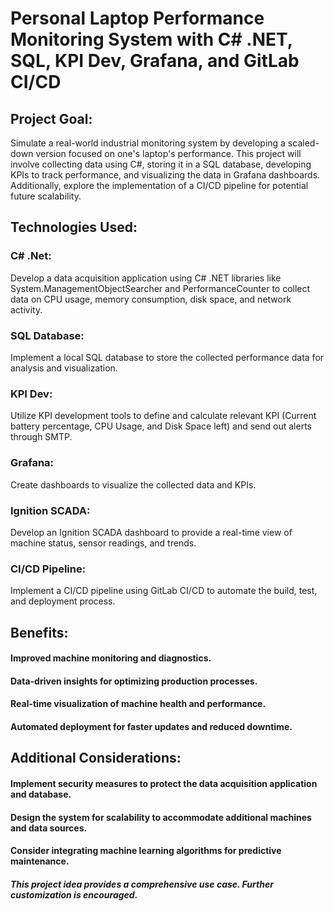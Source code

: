 
# Personal Laptop Performance Monitoring System with C# .NET, SQL, KPI Dev, Grafana, and GitLab CI/CD

## Project Goal: 

Simulate a real-world industrial monitoring system by developing a scaled-down version focused on one's laptop's performance. This project will involve collecting data using C#, storing it in a SQL database, developing KPIs to track performance, and visualizing the data in Grafana dashboards. Additionally, explore the implementation of a CI/CD pipeline for potential future scalability.

## Technologies Used:

### C# .Net:

Develop a data acquisition application using C# .NET libraries like System.ManagementObjectSearcher and PerformanceCounter to collect data on CPU usage, memory consumption, disk space, and network activity.

### SQL Database:

Implement a local SQL database to store the collected performance data for analysis and visualization.

### KPI Dev:

Utilize KPI development tools to define and calculate relevant KPI (Current battery percentage, CPU Usage, and Disk Space left) and send out alerts through SMTP.

### Grafana:

Create dashboards to visualize the collected data and KPIs.

### Ignition SCADA:

Develop an Ignition SCADA dashboard to provide a real-time view of machine status, sensor readings, and trends.

### CI/CD Pipeline:

Implement a CI/CD pipeline using GitLab CI/CD to automate the build, test, and deployment process. 

## Benefits:

#### Improved machine monitoring and diagnostics.

#### Data-driven insights for optimizing production processes.

#### Real-time visualization of machine health and performance.

#### Automated deployment for faster updates and reduced downtime.

## Additional Considerations:

#### Implement security measures to protect the data acquisition application and database.

#### Design the system for scalability to accommodate additional machines and data sources.

#### Consider integrating machine learning algorithms for predictive maintenance.

##### This project idea provides a comprehensive use case. Further customization is encouraged.
